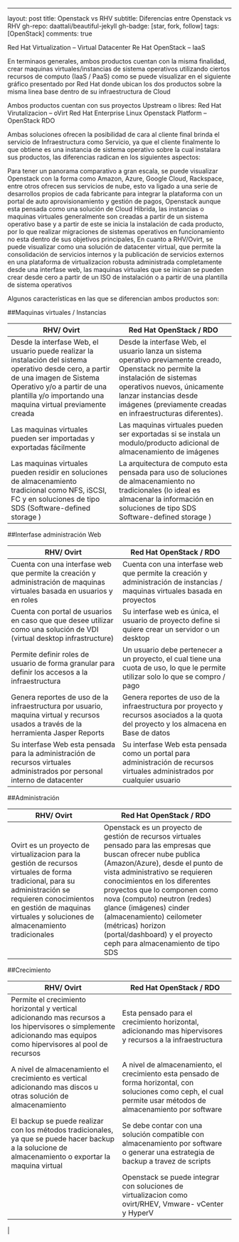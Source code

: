 ---
layout: post
title: Openstack vs RHV
subtitle: Diferencias entre Openstack vs RHV
gh-repo: daattali/beautiful-jekyll
gh-badge: [star, fork, follow]
tags: [OpenStack]
comments: true



Red Hat Virtualization – Virtual Datacenter
Re Hat OpenStack – IaaS

En terminaos generales, ambos productos cuentan con la misma finalidad, crear maquinas virtuales/instancias de sistema operativos utilizando ciertos recursos de computo (IaaS /
PaaS) como se puede visualizar en el siguiente gráfico presentado por Red Hat donde ubican los dos productos sobre la misma linea base dentro de su infraestructura de Cloud

Ambos productos cuentan con sus proyectos Upstream o libres:
Red Hat Virutalizacion – oVirt
Red Hat Enterprise Linux Openstack Platform – OpenStack RDO

Ambas soluciones ofrecen la posibilidad de cara al cliente final brinda el servicio de Infraestructura como Servicio, ya que el cliente finalmente lo que obtiene es una instancia de
sistema operativo sobre la cual instalara sus productos, las diferencias radican en los siguientes aspectos:

Para tener un panorama comparativo a gran escala, se puede visualizar Openstack con la forma como Amazon, Azure, Google Cloud, Rackspace, entre otros ofrecen sus servicios de nube, esto
va ligado a una serie de desarrollos propios de cada fabricante para integrar la plataforma con un portal de auto aprovisionamiento y gestión de pagos, Openstack aunque esta pensada como una solución de Cloud Híbrida, las instancias o maquinas virtuales
generalmente son creadas a partir de un sistema operativo base y a partir de este se inicia la instalación de cada producto, por lo que realizar migraciones de sistemas operativos en
funcionamiento no esta dentro de sus objetivos principales, En cuanto a RHV/Ovirt, se puede visualizar como una solución de datacenter virtual, que permite la consolidación de servicios internos y la publicación de servicios externos en una plataforma
de virtualizacion robusta administrada completamente desde una interfase web, las maquinas virtuales que se inician se pueden crear desde cero a partir de un ISO de instalación o a partir de una plantilla de sistema operativos

Algunos características en las que se diferencian ambos productos son:

##Maquinas virtuales / Instancias

|RHV/ Ovirt| Red Hat OpenStack / RDO  |
|--|--|
| Desde la interfase Web, el usuario puede realizar la instalación del sistema operativo desde cero, a partir de una imagen de Sistema Operativo y/o a partir de una plantilla y/o importando una maquina virtual previamente creada | Desde la interfase Web, el usuario lanza un sistema operativo previamente creado, Openstack no permite la instalación de sistemas operativos nuevos, únicamente lanzar instancias desde imágenes (previamente creadas en infraestructuras diferentes). |
|Las maquinas virtuales pueden ser importadas y exportadas fácilmente| Las maquinas virtuales pueden ser exportadas si se instala un modulo/producto adicional de almacenamiento de imágenes |
|Las maquinas virtuales pueden residir en soluciones de almacenamiento tradicional como NFS, iSCSI, FC y en soluciones de tipo SDS (Software-defined storage )|La arquitectura de computo esta pensada para uso de soluciones de almacenamiento no tradicionales (lo ideal es almacenar la información en soluciones de tipo SDS Software-defined storage )


##Interfase administración Web

|RHV/ Ovirt| Red Hat OpenStack / RDO  |
|--|--|
| Cuenta con una interfase web que permite la creación y administración de maquinas virtuales basada en usuarios y en roles |Cuenta con una interfase web que permite la creación y administración de instancias / maquinas virtuales basada en proyectos
|Cuenta con portal de usuarios en caso que que desee utilizar como una solución de VDI (virtual desktop infrastructure)|Su interfase web es única, el usuario de proyecto define si quiere crear un servidor o un desktop |
|Permite definir roles de usuario de forma granular para definir los accesos a la infraestructura |Un usuario debe pertenecer a un proyecto, el cual tiene una cuota de uso, lo que le permite utilizar solo lo que se compro / pago|
|Genera reportes de uso de la infraestructura por usuario, maquina virtual y recursos usados a través de la herramienta Jasper Reports|Genera reportes de uso de la infraestructura por proyecto y recursos asociados a la quota del proyecto y los almacena en Base de datos|
|Su interfase Web esta pensada para la administración de recursos virtuales administrados por personal interno de datacenter|Su interfase Web esta pensada como un portal para administración de recursos virtuales administrados por cualquier usuario|



##Administración

|RHV/ Ovirt| Red Hat OpenStack / RDO  |
|--|--|
|Ovirt es un proyecto de virtualizacion para la gestión de recursos virtuales de forma tradicional, para su administración se requieren conocimientos en gestión de maquinas virtuales y soluciones de almacenamiento tradicionales | Openstack es un proyecto de gestión de recursos virtuales pensado para las empresas que buscan ofrecer nube publica (Amazon/Azure), desde el punto de vista administrativo se requieren conocimientos en los diferentes proyectos que lo componen como nova (computo) neutron (redes) glance (imágenes) cinder (almacenamiento) ceilometer (métricas) horizon (portal/dashboard) y el proyecto ceph para almacenamiento de tipo SDS |


##Crecimiento

|RHV/ Ovirt| Red Hat OpenStack / RDO  |
|--|--|
| Permite el crecimiento horizontal y vertical adicionando mas recursos a los hipervisores o simplemente adicionando mas equipos como hipervisores al pool de recursos | Esta pensado para el crecimiento horizontal, adicionando mas hipervisores y recursos a la infraestructura |
|A nivel de almacenamiento el crecimiento es vertical adicionando mas discos u otras solución de almacenamiento |A nivel de almacenamiento, el crecimiento esta pensado de forma horizontal, con soluciones como ceph, el cual permite usar métodos de almacenamiento por software|
|El backup se puede realizar con los métodos tradicionales, ya que se puede hacer backup a la solucione de almacenamiento o exportar la maquina virtual|Se debe contar con una solución compatible con almacenamiento por software o generar una estrategia de backup a travez de scripts|
||Openstack se puede integrar con soluciones de virtualizacion como ovirt/RHEV, Vmware- vCenter y HyperV
|
